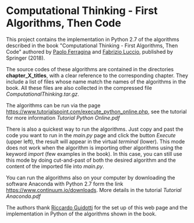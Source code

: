 # Computational Thinking - First Algorithms, Then Code

This project contains the implementation in Python 2.7 of the algorithms described in the book "Computational Thinking - First Algorithms, Then Code" authored by <a href="http://pages.di.unipi.it/ferragina/">Paolo Ferragina</a> and <a href="http://pages.di.unipi.it/luccio/">Fabrizio Luccio</a>, published by Springer (2018).

The source codes of these algorithms are contained in the directories **chapter_X_titles**, with a clear reference to the corresponding chapter. They include a list of files whose name match the names of the algorithms in the book. 
All these files are also collected in the compressed file *ComputationalThinking.tar.gz*.

The algorithms can be run via the page https://www.tutorialspoint.com/execute_python_online.php, see the tutorial for more information *Tutorial Python Online.pdf*

There is also a quickest way to run the algorithms. Just copy and past the code you want to run in the *main.py* page and click the button *Execute* (upper left), the result will appear in the virtual *terminal* (lower). This mode does not work when the algorithm is importing other algorithms using the keyword *import* (few examples in the book). In this case, you can still use this mode by doing cut-and-past of both the desired algorithm and the content of the imported file into *main.py*.  

You can run the algorithms also on your computer by downloading the software Anaconda with Python 2.7 form the link https://www.continuum.io/downloads. More details in the tutorial *Tutorial Anaconda.pdf*

The authors thank <a href="http://kdd.isti.cnr.it/people/riccardo-guidotti">Riccardo Guidotti</a> for the set up of this web page and the implementation in Python of the algorithms shown in the book.
